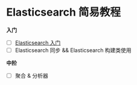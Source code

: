 # Elasticsearch 简易教程

**入门**

- [ ] [Elasticsearch 入门](introduction.md)
- [ ] Elasticsearch 同步 && Elasticsearch 构建类使用

**中阶**

- [ ] 聚合 & 分析器